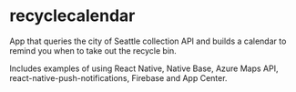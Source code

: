 # recyclecalendar

App that queries the city of Seattle collection API and builds a calendar to remind you when to take out the recycle bin.

Includes examples of using React Native, Native Base, Azure Maps API, react-native-push-notifications, Firebase and App Center.

